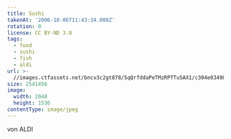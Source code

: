 ```yaml
---
title: Sushi
takenAt: '2006-10-06T11:43:34.000Z'
rotation: 0
license: CC BY-ND 3.0
tags:
  - food
  - sushi
  - fish
  - aldi
url: >-
  //images.ctfassets.net/bncv3c2gt878/5qQrfddaPeTMzRPTTu5AX1/c304e03498c0f977ee215a3cf41d95b2/sushi_4340062921_o
size: 2541456
image:
  width: 2048
  height: 1536
contentType: image/jpeg
---
```


von ALDI